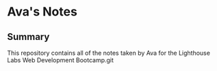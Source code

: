 # Ava's Notes

## Summary 

This repository contains all of the notes taken by Ava for the Lighthouse Labs Web Development Bootcamp.git